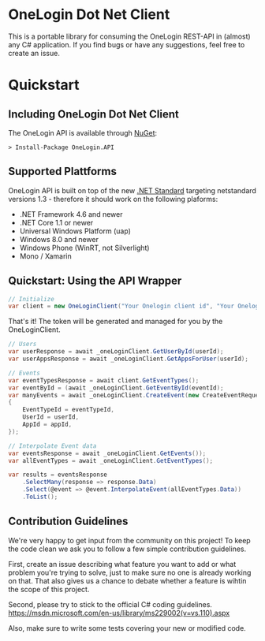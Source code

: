 # OneLogin Dot Net Client
This is a portable library for consuming the OneLogin REST-API in (almost) any C# application.
If you find bugs or have any suggestions, feel free to create an issue.

# Quickstart

## Including OneLogin Dot Net Client
The OneLogin API is available through [NuGet](https://www.nuget.org/packages/OneLogin.API/):

```
> Install-Package OneLogin.API
```

## Supported Plattforms
OneLogin API is built on top of the new [.NET Standard](https://github.com/dotnet/standard) targeting netstandard versions 1.3 - therefore it should work on the following plaforms:
* .NET Framework 4.6 and newer
* .NET Core 1.1 or newer
* Universal Windows Platform (uap)
* Windows 8.0 and newer
* Windows Phone (WinRT, not Silverlight)
* Mono / Xamarin

## Quickstart: Using the API Wrapper

```c#
// Initialize
var client = new OneLoginClient("Your Onelogin client id", "Your Onelogin client secret");
```
That's it! The token will be generated and managed for you by the OneLoginClient.

```c#
// Users
var userResponse = await _oneLoginClient.GetUserById(userId);
var userAppsResponse = await _oneLoginClient.GetAppsForUser(userId);

// Events
var eventTypesResponse = await client.GetEventTypes();
var eventById = (await _oneLoginClient.GetEventById(eventId);
var manyEvents = await _oneLoginClient.CreateEvent(new CreateEventRequest
{
    EventTypeId = eventTypeId,
    UserId = userId,
    AppId = appId,
});

// Interpolate Event data
var eventsResponse = await _oneLoginClient.GetEvents());
var allEventTypes = await _oneLoginClient.GetEventTypes();

var results = eventsResponse
    .SelectMany(response => response.Data)
    .Select(@event => @event.InterpolateEvent(allEventTypes.Data))
    .ToList();
```

## Contribution Guidelines
We're very happy to get input from the community on this project! To keep the code clean we ask you to follow a few simple contribution guidelines.

First, create an issue describing what feature you want to add or what problem you're trying to solve, just to make sure no one is already working on that. That also gives us a chance to debate whether a feature is wihtin the scope of this project.

Second, please try to stick to the official C# coding guidelines. https://msdn.microsoft.com/en-us/library/ms229002(v=vs.110).aspx

Also, make sure to write some tests covering your new or modified code.
